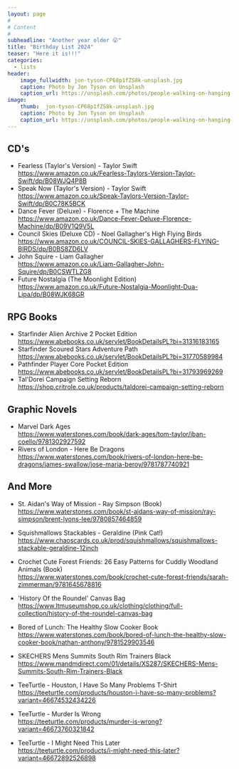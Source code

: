 ```yaml
---
layout: page
#
# Content
#
subheadline: "Another year older 😮"
title: "Birthday List 2024"
teaser: "Here it is!!!"
categories:
  - lists
header:
    image_fullwidth: jon-tyson-CP68p1fZS8k-unsplash.jpg
    caption: Photo by Jon Tyson on Unsplash
    caption_url: https://unsplash.com/photos/people-walking-on-hanging-bridge-during-daytime-CP68p1fZS8k?utm_content=creditCopyText&utm_medium=referral&utm_source=unsplash
image:
    thumb:  jon-tyson-CP68p1fZS8k-unsplash.jpg
    caption: Photo by Jon Tyson on Unsplash
    caption_url: https://unsplash.com/photos/people-walking-on-hanging-bridge-during-daytime-CP68p1fZS8k?utm_content=creditCopyText&utm_medium=referral&utm_source=unsplash
---
```

## CD's
- Fearless (Taylor's Version) - Taylor Swift  
  <https://www.amazon.co.uk/Fearless-Taylors-Version-Taylor-Swift/dp/B08WJQ4P8B>
- Speak Now (Taylor's Version) - Taylor Swift  
  <https://www.amazon.co.uk/Speak-Taylors-Version-Taylor-Swift/dp/B0C78K5BCK>
- Dance Fever (Deluxe) - Florence + The Machine  
  <https://www.amazon.co.uk/Dance-Fever-Deluxe-Florence-Machine/dp/B09V1Q9V5L>
- Council Skies (Deluxe CD) - Noel Gallagher's High Flying Birds
  <https://www.amazon.co.uk/COUNCIL-SKIES-GALLAGHERS-FLYING-BIRDS/dp/B0BS8ZD6LV>
- John Squire - Liam Gallagher  
  <https://www.amazon.co.uk/Liam-Gallagher-John-Squire/dp/B0CSWTLZG8>
- Future Nostalgia (The Moonlight Edition)  
  <https://www.amazon.co.uk/Future-Nostalgia-Moonlight-Dua-Lipa/dp/B08WJK68GR>

## RPG Books
- Starfinder Alien Archive 2 Pocket Edition
  <https://www.abebooks.co.uk/servlet/BookDetailsPL?bi=31316183165>
- Starfinder Scoured Stars Adventure Path
  <https://www.abebooks.co.uk/servlet/BookDetailsPL?bi=31770589984>
- Pathfinder Player Core Pocket Edition
  <https://www.abebooks.co.uk/servlet/BookDetailsPL?bi=31793969269>
- Tal'Dorei Campaign Setting Reborn  
  <https://shop.critrole.co.uk/products/taldorei-campaign-setting-reborn>

## Graphic Novels
- Marvel Dark Ages  
  <https://www.waterstones.com/book/dark-ages/tom-taylor/iban-coello/9781302927592>
- Rivers of London - Here Be Dragons  
  <https://www.waterstones.com/book/rivers-of-london-here-be-dragons/james-swallow/jose-maria-beroy/9781787740921>

## And More
- St. Aidan's Way of Mission - Ray Simpson (Book)  
  <https://www.waterstones.com/book/st-aidans-way-of-mission/ray-simpson/brent-lyons-lee/9780857464859>  
    
- Squishmallows Stackables - Geraldine (Pink Cat!)  
  <https://www.chaoscards.co.uk/prod/squishmallows/squishmallows-stackable-geraldine-12inch>  
    
- Crochet Cute Forest Friends: 26 Easy Patterns for Cuddly Woodland Animals (Book)  
  <https://www.waterstones.com/book/crochet-cute-forest-friends/sarah-zimmerman/9781645678816>  
    
- 'History Of the Roundel' Canvas Bag 
  <https://www.ltmuseumshop.co.uk/clothing/clothing/full-collection/history-of-the-roundel-canvas-bag>  
    
- Bored of Lunch: The Healthy Slow Cooker Book  
  <https://www.waterstones.com/book/bored-of-lunch-the-healthy-slow-cooker-book/nathan-anthony/9781529903546>  
    
- SKECHERS Mens Summits South Rim Trainers Black  
  <https://www.mandmdirect.com/01/details/XS287/SKECHERS-Mens-Summits-South-Rim-Trainers-Black>  
    
- TeeTurtle - Houston, I Have So Many Problems T-Shirt  
  <https://teeturtle.com/products/houston-i-have-so-many-problems?variant=46674532434226>  
    
- TeeTurtle - Murder Is Wrong  
  <https://teeturtle.com/products/murder-is-wrong?variant=46673760321842>  
    
- TeeTurtle - I Might Need This Later  
  <https://teeturtle.com/products/i-might-need-this-later?variant=46672892526898>  